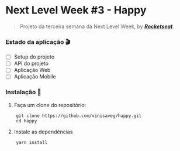 
# Next Level Week #3 - Happy

> Projeto da terceira semana da Next Level Week, by [**_Rocketseat_**](https://rocketseat.com.br/).

### Estado da aplicação :clapper:

- [ ] Setup do projeto
- [ ] API do projeto
- [ ] Aplicação Web
- [ ] Aplicação Mobile

### Instalação :construction_worker:

1. Faça um clone do repositório:

```
    git clone https://github.com/vinisaveg/happy.git
    cd happy

```

2. Instale as dependências

```
    yarn install

```
